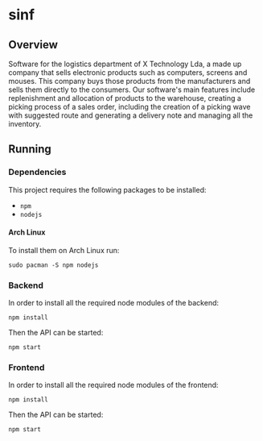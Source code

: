 # sinf

## Overview

Software for the logistics department of X Technology Lda, a made up company that sells electronic products such as computers, screens and mouses. This company buys those products from the manufacturers and sells them directly to the consumers.
Our software's main features include replenishment and allocation of products to the warehouse, creating a picking process of a sales order, including the creation of a picking wave with suggested route and generating a delivery note and managing all the inventory.

## Running 

### Dependencies

This project requires the following packages to be installed:

* `npm`
* `nodejs`

#### Arch Linux

To install them on Arch Linux run:

```shell
sudo pacman -S npm nodejs
```

### Backend

In order to install all the required node modules of the backend:

```shell
npm install 
```

Then the API can be started:
```shell
npm start 
```

### Frontend

In order to install all the required node modules of the frontend:

```shell
npm install 
```

Then the API can be started:
```shell
npm start 
```
